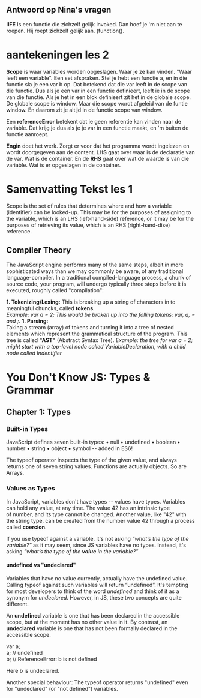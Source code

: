 ## Antwoord op Nina's vragen 
__IIFE__ Is een functie die zichzelf gelijk invoked. Dan hoef je 'm niet aan te roepen. Hij roept zichzelf gelijk aan. (function(). 



# aantekeningen les 2
__Scope__ is waar variables worden opgeslagen. Waar je ze kan vinden. "Waar leeft een variable". Een set afspraken. Stel je hebt een functie a, en in die functie sla je een var b op. Dat betekend dat die var leeft in de scope van die functie. Dus als je een var in een functie definieert, leeft ie in de scope van die functie. Als je het in een blok definieert zit het in de globale scope. De globale scope is window. Maar die scope wordt afgeleid van de funtie window. En daarom zit je altijd in de functie scope van window.  

Een __referenceError__ betekent dat ie geen referentie kan vinden naar de variable. Dat krijg je dus als je je var in een functie maakt, en 'm buiten de functie aanroept.  

__Engin__ doet het werk. Zorgt er voor dat het programma wordt ingelezen en wordt doorgegeven aan de content. __LHS__ gaat over waar is de declaratie van de var. Wat is de container. En de __RHS__ gaat over wat de waarde is van die variable. Wat is er opgeslagen in de container. 

# Samenvatting Tekst les 1
Scope is the set of rules that determines where and how a variable (identifier) can be looked-up. This may be for the purposes of assigning to the variable, which is an LHS (left-hand-side) reference, or it may be for the purposes of retrieving its value, which is an RHS (right-hand-dise) reference.  

## Compiler Theory

The JavaScript engine performs many of the same steps, albeit in more sophisticated ways than we may commonly be aware, of any traditional language-compiler. In a traditional compiled-language process, a chunk of source code, your program, will undergo typically three steps before it is executed, roughly called "compilation":

__1. Tokenizing/Lexing:__
This is breaking up a string of characters in to meaningful chuncks, called __tokens__.  
*Example: var a = 2; This would be broken up into the folling tokens: var, a, = and ;.*
__1. Parsing:__  
Taking a stream (array) of tokens and turning it into a tree of nested elements which represent the grammatical structure of the program. This tree is called __"AST"__ (Abstract Syntax Tree).
*Example: the tree for var a = 2; might start with a top-level node called VariableDeclaration, with a child node called Indentifier*


# You Don't Know JS: Types & Grammar
## Chapter 1: Types

### Built-in Types
JavaScript defines seven built-in types:
	•	null
	•	undefined
	•	boolean
	•	number
	•	string
	•	object
	•	symbol -- added in ES6!

The typeof operator inspects the type of the given value, and always returns one of seven string values. 
Functions are actually objects. So are Arrays.

### Values as Types
In JavaScript, variables don't have types -- values have types. Variables can hold any value, at any time.
The value 42 has an intrinsic type of number, and its type cannot be changed. Another value, like "42" with the string type, can be created from the number value 42 through a process called __coercion__.

If you use typeof against a variable, it's not asking *”what’s the type of the variable?”* as it may seem, since JS variables have no types. Instead, it's asking *”what’s the type of the __value__ in the variable?”*

#### undefined vs "undeclared"
Variables that have no value currently, actually have the undefined value. Calling typeof against such variables will return “undefined”. It's tempting for most developers to think of the word *undefined* and think of it as a synonym for *undeclared*. However, in JS, these two concepts are quite different.

An __undefined__ variable is one that has been declared in the accessible scope, but at the moment has no other value in it. By contrast, an __undeclared__ variable is one that has not been formally declared in the accessible scope.

var a;  
a; // undefined  
b; // ReferenceError: b is not defined  

Here b is undeclared. 

Another special behaviour: The typeof operator returns "undefined" even for "undeclared" (or "not defined") variables.
